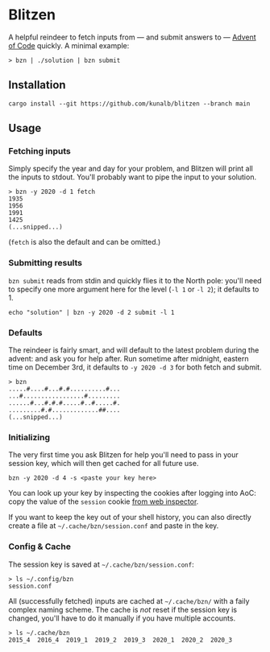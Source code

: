 # Blitzen
A helpful reindeer to fetch inputs from — and submit answers to — [Advent of Code](https://adventofcode.com/) quickly. A minimal example:
```
> bzn | ./solution | bzn submit
```

## Installation
```
cargo install --git https://github.com/kunalb/blitzen --branch main
```

## Usage

### Fetching inputs
Simply specify the year and day for your problem, and Blitzen will print all the inputs to stdout. You'll probably want to pipe the input to your solution.
```
> bzn -y 2020 -d 1 fetch
1935
1956
1991
1425
(...snipped...)
```
(`fetch` is also the default and can be omitted.)

### Submitting results
`bzn submit` reads from stdin and quickly flies it to the North pole: you'll need to specify one more argument here for the level (`-l 1` or `-l 2`); it defaults to 1.
```
echo "solution" | bzn -y 2020 -d 2 submit -l 1
```

### Defaults
The reindeer is fairly smart, and will default to the latest problem during the advent: and ask you for help after. Run sometime after midnight, eastern time on December 3rd, it defaults to `-y 2020 -d 3` for both fetch and submit.
```
> bzn
.....#....#...#.#..........#...
...#.................#.........
......#...#.#.#.....#..#.....#.
.........#.#.............##....
(...snipped...)
```

### Initializing
The very first time you ask Blitzen for help you'll need to pass in your session key, which will then get cached for all future use.
```
bzn -y 2020 -d 4 -s <paste your key here>
```

You can look up your key by inspecting the cookies after logging into AoC: copy the value of the `session` cookie [from web inspector](https://developers.google.com/web/tools/chrome-devtools/storage/cookies).

If you want to keep the key out of your shell history, you can also directly create a file at `~/.cache/bzn/session.conf` and paste in the key.
 
### Config & Cache
The session key is saved at `~/.cache/bzn/session.conf`:
```
> ls ~/.config/bzn
session.conf
```

All (successfully fetched) inputs are cached at `~/.cache/bzn/` with a faily complex naming scheme. The cache is *not* reset if the session key is changed, you'll have to do it manually if you have multiple accounts.
```
> ls ~/.cache/bzn
2015_4  2016_4  2019_1  2019_2  2019_3  2020_1  2020_2  2020_3
```


